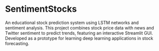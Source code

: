 # SentimentStocks
An educational stock prediction system using LSTM networks and sentiment analysis. This project combines stock price data with news and Twitter sentiment to predict trends, featuring an interactive Streamlit GUI. Developed as a prototype for learning deep learning applications in stock forecasting.
